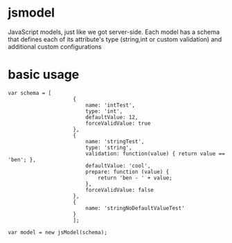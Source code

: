 # jsmodel
JavaScript models, just like we got server-side. Each model has a schema that defines each of
its attribute's type (string,int or custom validation) and additional custom configurations

# basic usage
```
var schema = [
             		 {
             			 name: 'intTest',
             			 type: 'int',
             			 defaultValue: 12,
             			 forceValidValue: true
             		 },
             		 {
             			 name: 'stringTest',
             			 type: 'string',
             			 validation: function(value) { return value == 'ben'; },
             			 defaultValue: 'cool',
             			 prepare: function (value) {
             				 return 'ben - ' + value;
             			 },
             			 forceValidValue: false
             		 },
             		 {
             			 name: 'stringNoDefaultValueTest'
             		 }
             		 ];

var model = new jsModel(schema);
```
